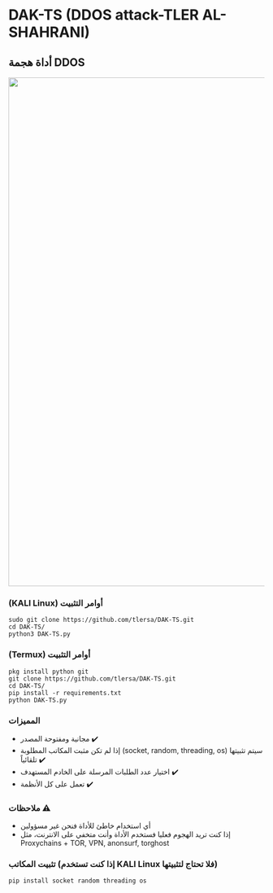 
# DAK-TS (DDOS attack-TLER AL-SHAHRANI)
## أداة هجمة DDOS

<img src="https://github.com/tlersa/DAK-TS/assets/111729973/fe136b75-1fb9-4103-8832-0a03cc5ba609" width="1000">

### (KALI Linux) أوامر التثبيت
```
sudo git clone https://github.com/tlersa/DAK-TS.git
cd DAK-TS/
python3 DAK-TS.py
```

### (Termux) أوامر التثبيت
```
pkg install python git
git clone https://github.com/tlersa/DAK-TS.git
cd DAK-TS/
pip install -r requirements.txt
python DAK-TS.py
```

### المميزات
- مجانية ومفتوحة المصدر ✔️
- إذا لم تكن مثبت المكاتب المطلوبة (socket, random, threading, os) سيتم تثبيتها تلقائياً ✔️
- اختيار عدد الطلبات المرسلة على الخادم المستهدف ✔️
- تعمل على كل الأنظمة ✔️
 
### ملاحظات ⚠️
- أي استخدام خاطئ للأداة فنحن غير مسؤولين
- إذا كنت تريد الهجوم فعليا فستخدم الأداة وأنت متخفي على الانترنت، مثل Proxychains + TOR, VPN, anonsurf, torghost

### تثبيت المكاتب (إذا كنت تستخدم KALI Linux فلا تحتاج لتثبيتها)

```
pip install socket random threading os
```

